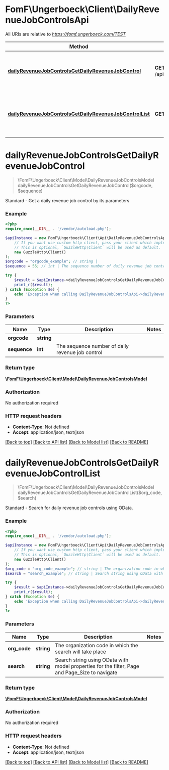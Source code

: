 # FomF\Ungerboeck\Client\DailyRevenueJobControlsApi

All URIs are relative to *https://fomf.ungerboeck.com/TEST*

Method | HTTP request | Description
------------- | ------------- | -------------
[**dailyRevenueJobControlsGetDailyRevenueJobControl**](DailyRevenueJobControlsApi.md#dailyRevenueJobControlsGetDailyRevenueJobControl) | **GET** /api/v1/DailyRevenueJobControl/{Orgcode}/{Sequence} | Standard - Get a daily revenue job control by its parameters
[**dailyRevenueJobControlsGetDailyRevenueJobControlList**](DailyRevenueJobControlsApi.md#dailyRevenueJobControlsGetDailyRevenueJobControlList) | **GET** /api/v1/DailyRevenueJobControl/{OrgCode} | Standard - Search for daily revenue job controls using OData.


# **dailyRevenueJobControlsGetDailyRevenueJobControl**
> \FomF\Ungerboeck\Client\Model\DailyRevenueJobControlsModel dailyRevenueJobControlsGetDailyRevenueJobControl($orgcode, $sequence)

Standard - Get a daily revenue job control by its parameters

### Example
```php
<?php
require_once(__DIR__ . '/vendor/autoload.php');

$apiInstance = new FomF\Ungerboeck\Client\Api\DailyRevenueJobControlsApi(
    // If you want use custom http client, pass your client which implements `GuzzleHttp\ClientInterface`.
    // This is optional, `GuzzleHttp\Client` will be used as default.
    new GuzzleHttp\Client()
);
$orgcode = "orgcode_example"; // string | 
$sequence = 56; // int | The sequence number of daily revenue job control

try {
    $result = $apiInstance->dailyRevenueJobControlsGetDailyRevenueJobControl($orgcode, $sequence);
    print_r($result);
} catch (Exception $e) {
    echo 'Exception when calling DailyRevenueJobControlsApi->dailyRevenueJobControlsGetDailyRevenueJobControl: ', $e->getMessage(), PHP_EOL;
}
?>
```

### Parameters

Name | Type | Description  | Notes
------------- | ------------- | ------------- | -------------
 **orgcode** | **string**|  |
 **sequence** | **int**| The sequence number of daily revenue job control |

### Return type

[**\FomF\Ungerboeck\Client\Model\DailyRevenueJobControlsModel**](../Model/DailyRevenueJobControlsModel.md)

### Authorization

No authorization required

### HTTP request headers

 - **Content-Type**: Not defined
 - **Accept**: application/json, text/json

[[Back to top]](#) [[Back to API list]](../../README.md#documentation-for-api-endpoints) [[Back to Model list]](../../README.md#documentation-for-models) [[Back to README]](../../README.md)

# **dailyRevenueJobControlsGetDailyRevenueJobControlList**
> \FomF\Ungerboeck\Client\Model\DailyRevenueJobControlsModel dailyRevenueJobControlsGetDailyRevenueJobControlList($org_code, $search)

Standard - Search for daily revenue job controls using OData.

### Example
```php
<?php
require_once(__DIR__ . '/vendor/autoload.php');

$apiInstance = new FomF\Ungerboeck\Client\Api\DailyRevenueJobControlsApi(
    // If you want use custom http client, pass your client which implements `GuzzleHttp\ClientInterface`.
    // This is optional, `GuzzleHttp\Client` will be used as default.
    new GuzzleHttp\Client()
);
$org_code = "org_code_example"; // string | The organization code in which the search will take place
$search = "search_example"; // string | Search string using OData with model properties for the filter, Page and Page_Size to navigate

try {
    $result = $apiInstance->dailyRevenueJobControlsGetDailyRevenueJobControlList($org_code, $search);
    print_r($result);
} catch (Exception $e) {
    echo 'Exception when calling DailyRevenueJobControlsApi->dailyRevenueJobControlsGetDailyRevenueJobControlList: ', $e->getMessage(), PHP_EOL;
}
?>
```

### Parameters

Name | Type | Description  | Notes
------------- | ------------- | ------------- | -------------
 **org_code** | **string**| The organization code in which the search will take place |
 **search** | **string**| Search string using OData with model properties for the filter, Page and Page_Size to navigate |

### Return type

[**\FomF\Ungerboeck\Client\Model\DailyRevenueJobControlsModel**](../Model/DailyRevenueJobControlsModel.md)

### Authorization

No authorization required

### HTTP request headers

 - **Content-Type**: Not defined
 - **Accept**: application/json, text/json

[[Back to top]](#) [[Back to API list]](../../README.md#documentation-for-api-endpoints) [[Back to Model list]](../../README.md#documentation-for-models) [[Back to README]](../../README.md)

